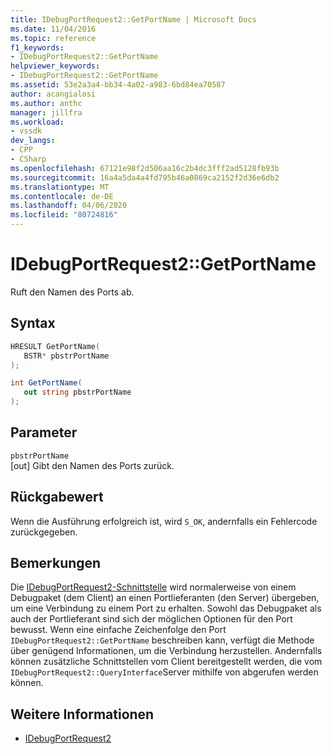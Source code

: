 ```yaml
---
title: IDebugPortRequest2::GetPortName | Microsoft Docs
ms.date: 11/04/2016
ms.topic: reference
f1_keywords:
- IDebugPortRequest2::GetPortName
helpviewer_keywords:
- IDebugPortRequest2::GetPortName
ms.assetid: 53e2a3a4-bb34-4a02-a983-6bd84ea70587
author: acangialosi
ms.author: anthc
manager: jillfra
ms.workload:
- vssdk
dev_langs:
- CPP
- CSharp
ms.openlocfilehash: 67121e98f2d506aa16c2b4dc3fff2ad5128fb93b
ms.sourcegitcommit: 16a4a5da4a4fd795b46a0869ca2152f2d36e6db2
ms.translationtype: MT
ms.contentlocale: de-DE
ms.lasthandoff: 04/06/2020
ms.locfileid: "80724816"
---
```

# <a name="idebugportrequest2getportname"></a>IDebugPortRequest2::GetPortName
Ruft den Namen des Ports ab.

## <a name="syntax"></a>Syntax

```cpp
HRESULT GetPortName( 
   BSTR* pbstrPortName
);
```

```csharp
int GetPortName( 
   out string pbstrPortName
);
```

## <a name="parameters"></a>Parameter
`pbstrPortName`\
[out] Gibt den Namen des Ports zurück.

## <a name="return-value"></a>Rückgabewert
 Wenn die Ausführung erfolgreich ist, wird `S_OK`, andernfalls ein Fehlercode zurückgegeben.

## <a name="remarks"></a>Bemerkungen
 Die [IDebugPortRequest2-Schnittstelle](../../../extensibility/debugger/reference/idebugportrequest2.md) wird normalerweise von einem Debugpaket (dem Client) an einen Portlieferanten (den Server) übergeben, um eine Verbindung zu einem Port zu erhalten. Sowohl das Debugpaket als auch der Portlieferant sind sich der möglichen Optionen für den Port bewusst. Wenn eine einfache Zeichenfolge den Port `IDebugPortRequest2::GetPortName` beschreiben kann, verfügt die Methode über genügend Informationen, um die Verbindung herzustellen. Andernfalls können zusätzliche Schnittstellen vom Client bereitgestellt werden, die vom `IDebugPortRequest2::QueryInterface`Server mithilfe von abgerufen werden können.

## <a name="see-also"></a>Weitere Informationen
- [IDebugPortRequest2](../../../extensibility/debugger/reference/idebugportrequest2.md)
